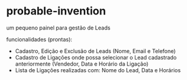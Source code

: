 # probable-invention
um pequeno painel para gestão de Leads

funcionalidades (prontas):
- Cadastro, Edição e Exclusão de Leads (Nome, Email e Telefone)
- Cadastro de Ligações onde possa selecionar o Lead cadastrado anteriormente (Vendedor, Data e Horário da Ligação)
- Lista de Ligações realizadas com: Nome do Lead, Data e Horários
